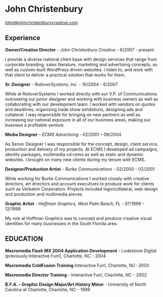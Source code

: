 # John Christenbury
john@johnchristenburycreative.com 


## Experience

**Owner/Creative Director** - *John Christenbury Creative* - 6/2007 - present

I provide a diverse national client base with design services that range from corporate branding, sales literature, marketing and advertising concepts, as well as custom-built WordPress driven websites. I listen to, and work with that client to deliver a practical solution that works for them.


**Sr. Designer** - *RolloverSystems, Inc.* - 10/2004 - 6/2007

While at RolloverSystems I worked directly with our V.P. of Communications overseeing our junior designer and working with business owners as well as collaborating with our development team. I worked with vendors on quotes and deadlines, organizing trade show exhibitions, designing ads and collateral. I was responsible for bringing on new partners as well as increasing our national exposure in all of our business areas, making our business a profitable venture. 

**Media Designer** - *ECMS Advertising* - 02/2001 – 09/2004

As Senior Designer I was responsible for the concept, design, client service, production and delivery of my projects. At ECMS I developed ad campaigns, identity packages, multimedia cd-roms as well as static and dynamic websites. I brought on many new clients during my tenure with ECMS.

**Designer/Production Artist** - *Burke Communications* - 02/2000 - 02/2001

While working for Burke Communications I worked closely with creative directors, art directors and account executives to produce work for clients such as Verbatim Corporation. Projects included logo/collateral, web design and production and multimedia pieces.

**Graphic Artist** - *Hoffman Graphics, West Palm Beach, FL* - 07/1999 - 12/1999

My role at Hoffman Graphics was to concept and produce creative visual identities for many businesses in the South Florida area.

## EDUCATION**Macromedia Flash MX 2004 Application Development** - Lodestone Digital (previously Interactive Fun!), Charlotte, NC - 2004 
**Macromedia ColdFusion Training** Interactive Fun!, Charlotte, NC- 2003 **Macromedia Director Training** - Interactive Fun!, Charlotte, NC - 2002 **B.F.A. - Graphic Design Major/Art History Minor** - University of North Carolina at Charlotte, Charlotte, NC - 1999